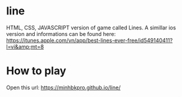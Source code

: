 # line
HTML, CSS, JAVASCRIPT version of game called Lines. A simillar ios version and informations can be found here: https://itunes.apple.com/vn/app/best-lines-ever-free/id549140411?l=vi&amp;mt=8

# How to play
Open this url: https://minhbkpro.github.io/line/
